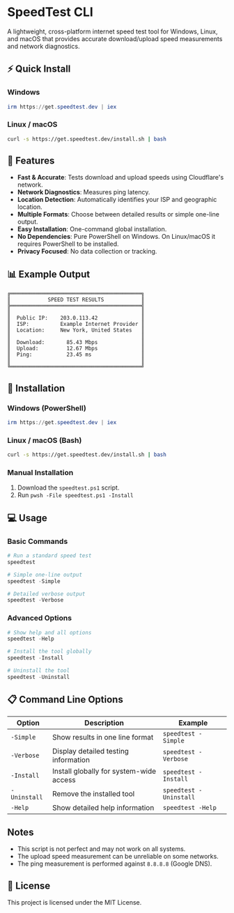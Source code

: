# SpeedTest CLI

A lightweight, cross-platform internet speed test tool for Windows, Linux, and macOS that provides accurate download/upload speed measurements and network diagnostics.

## ⚡ Quick Install

### Windows
```powershell
irm https://get.speedtest.dev | iex
```

### Linux / macOS
```bash
curl -s https://get.speedtest.dev/install.sh | bash
```

## 🌟 Features

- **Fast & Accurate**: Tests download and upload speeds using Cloudflare's network.
- **Network Diagnostics**: Measures ping latency.
- **Location Detection**: Automatically identifies your ISP and geographic location.
- **Multiple Formats**: Choose between detailed results or simple one-line output.
- **Easy Installation**: One-command global installation.
- **No Dependencies**: Pure PowerShell on Windows. On Linux/macOS it requires PowerShell to be installed.
- **Privacy Focused**: No data collection or tracking.

## 📊 Example Output

```
╔══════════════════════════════════════════╗
║            SPEED TEST RESULTS            ║
╠══════════════════════════════════════════╣
║                                          ║
║  Public IP:    203.0.113.42              ║
║  ISP:          Example Internet Provider ║
║  Location:     New York, United States   ║
║                                          ║
║  Download:       85.43 Mbps              ║
║  Upload:         12.67 Mbps              ║
║  Ping:           23.45 ms                ║
║                                          ║
╚══════════════════════════════════════════╝
```

## 🚀 Installation

### Windows (PowerShell)
```powershell
irm https://get.speedtest.dev | iex
```

### Linux / macOS (Bash)
```bash
curl -s https://get.speedtest.dev/install.sh | bash
```

### Manual Installation
1. Download the `speedtest.ps1` script.
2. Run `pwsh -File speedtest.ps1 -Install`

## 💻 Usage

### Basic Commands
```powershell
# Run a standard speed test
speedtest

# Simple one-line output
speedtest -Simple

# Detailed verbose output  
speedtest -Verbose
```

### Advanced Options
```powershell
# Show help and all options
speedtest -Help

# Install the tool globally
speedtest -Install

# Uninstall the tool
speedtest -Uninstall
```

## 📋 Command Line Options

| Option | Description | Example |
|--------|-------------|---------|
| `-Simple` | Show results in one line format | `speedtest -Simple` |
| `-Verbose` | Display detailed testing information | `speedtest -Verbose` |
| `-Install` | Install globally for system-wide access | `speedtest -Install` |
| `-Uninstall` | Remove the installed tool | `speedtest -Uninstall` |
| `-Help` | Show detailed help information | `speedtest -Help` |

## Notes
* This script is not perfect and may not work on all systems.
* The upload speed measurement can be unreliable on some networks.
* The ping measurement is performed against `8.8.8.8` (Google DNS).

## 📄 License

This project is licensed under the MIT License.
